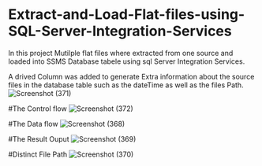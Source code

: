 # Extract-and-Load-Flat-files-using-SQL-Server-Integration-Services

In this project Mutilple flat files where extracted from one source and loaded into SSMS Database tabele using sql Server Integration Services.

A drived Column was added to generate Extra information about the source files in the database table such as the dateTime as well as the files Path.
![Screenshot (371)](https://user-images.githubusercontent.com/42388234/208249843-e1dc26de-7c76-4222-99f4-2a137e3a568d.png)


#The Control flow
![Screenshot (372)](https://user-images.githubusercontent.com/42388234/208249879-5112efbe-4ed5-41c3-b099-f974954bde3b.png)


#The Data flow
![Screenshot (368)](https://user-images.githubusercontent.com/42388234/208249909-db243b59-73db-4f47-96b5-304503534d95.png)


#The Result Ouput 
![Screenshot (369)](https://user-images.githubusercontent.com/42388234/208249919-0467ae94-e474-4eec-8180-34667cecb1bf.png)


#Distinct File Path
![Screenshot (370)](https://user-images.githubusercontent.com/42388234/208249925-766a2525-e089-4883-98ab-2ea05a3ae44a.png)
